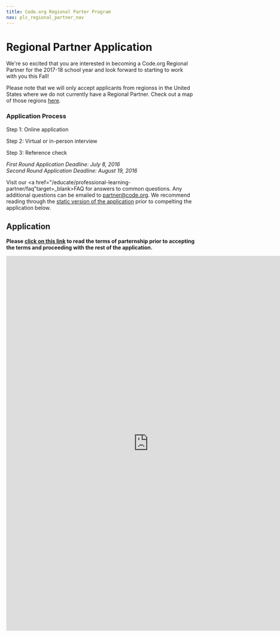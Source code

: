 ```yaml
---
title: Code.org Regional Parter Program
nav: plc_regional_partner_nav
---
```


# Regional Partner Application #

We're so excited that you are interested in becoming a Code.org Regional Partner for the 2017-18 school year and look forward to starting to work with you this Fall!

Please note that we will only accept applicants from regionss in the United States where we do not currently have a Regional Partner. Check out a map of those regions <a href="/educate/professional-learning-partner/partners" target=_blank>here</a>. 

### Application Process ###

Step 1: Online application

Step 2: Virtual or in-person interview

Step 3: Reference check

*First Round Application Deadline: July 8, 2016*
<br>*Second Round Application Deadline: August 19, 2016*</br>

Visit our <a href="/educate/professional-learning-partner/faq"target=_blank>FAQ</a> for answers to common questions. Any additional questions can be emailed to partner@code.org. We recommend reading through the <a href="https://docs.google.com/document/d/1tQJeFcX52j1efx8kJM-OBWkKelAGrCThoQghv1jgD3A/view" target=_blank>static version of the application</a> prior to compelting the application below.


## Application ##

**Please <a href="/educate/plc/plp-terms" target=_blank>click on this link</a> to read the terms of parternship prior to accepting the terms and proceeding with the rest of the application.** 

<iframe src="https://docs.google.com/forms/d/1jd-Eekmkr6PxL_6fj6dFWivoDUXKNe_D2vH44n22Tq8/viewform?embedded=true" width="760" height="1000" frameborder="0" marginheight="0" marginwidth="0">Loading...</iframe>
